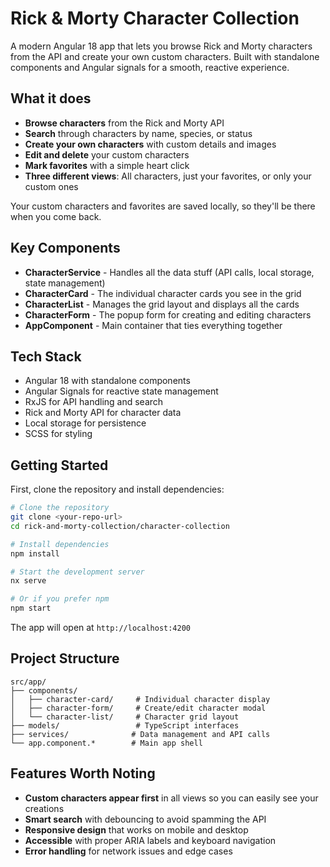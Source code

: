 # Rick & Morty Character Collection

A modern Angular 18 app that lets you browse Rick and Morty characters from the API and create your own custom characters. Built with standalone components and Angular signals for a smooth, reactive experience.

## What it does

- **Browse characters** from the Rick and Morty API
- **Search** through characters by name, species, or status  
- **Create your own characters** with custom details and images
- **Edit and delete** your custom characters
- **Mark favorites** with a simple heart click
- **Three different views**: All characters, just your favorites, or only your custom ones

Your custom characters and favorites are saved locally, so they'll be there when you come back.

## Key Components

- **CharacterService** - Handles all the data stuff (API calls, local storage, state management)
- **CharacterCard** - The individual character cards you see in the grid
- **CharacterList** - Manages the grid layout and displays all the cards
- **CharacterForm** - The popup form for creating and editing characters
- **AppComponent** - Main container that ties everything together

## Tech Stack

- Angular 18 with standalone components
- Angular Signals for reactive state management
- RxJS for API handling and search
- Rick and Morty API for character data
- Local storage for persistence
- SCSS for styling

## Getting Started

First, clone the repository and install dependencies:

```bash
# Clone the repository
git clone <your-repo-url>
cd rick-and-morty-collection/character-collection

# Install dependencies
npm install

# Start the development server
nx serve

# Or if you prefer npm
npm start
```

The app will open at `http://localhost:4200`

## Project Structure

```
src/app/
├── components/
│   ├── character-card/     # Individual character display
│   ├── character-form/     # Create/edit character modal
│   └── character-list/     # Character grid layout
├── models/                 # TypeScript interfaces
├── services/              # Data management and API calls
└── app.component.*        # Main app shell
```

## Features Worth Noting

- **Custom characters appear first** in all views so you can easily see your creations
- **Smart search** with debouncing to avoid spamming the API
- **Responsive design** that works on mobile and desktop
- **Accessible** with proper ARIA labels and keyboard navigation
- **Error handling** for network issues and edge cases
